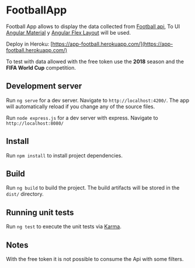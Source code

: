 # FootballApp
Football App allows to display the data collected from [Football api](https://www.football-data.org/), To UI [Angular Material](https://material.angular.io/) y [Angular Flex Layout](https://www.npmjs.com/package/@angular/flex-layout) will be used.

Deploy in Heroku: [https://app-football.herokuapp.com/](https://app-football.herokuapp.com/)

To test with data allowed with the free token use the **2018** season and the **FIFA World Cup** competition.

## Development server

Run `ng serve` for a dev server. Navigate to `http://localhost:4200/`. The app will automatically reload if you change any of the source files.

Run `node express.js` for a dev server with express. Navigate to `http://localhost:8080/`

## Install

Run `npm install` to install project dependencies.

## Build

Run `ng build` to build the project. The build artifacts will be stored in the `dist/` directory.

## Running unit tests

Run `ng test` to execute the unit tests via [Karma](https://karma-runner.github.io).

## Notes

With the free token it is not possible to consume the Api with some filters.

